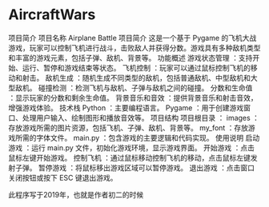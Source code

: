 # AircraftWars
项目简介
项目名称
Airplane Battle
项目简介
这是一个基于 Pygame 的飞机大战游戏，玩家可以控制飞机进行战斗，击败敌人并获得分数。游戏具有多种敌机类型和丰富的游戏元素，包括子弹、敌机、背景等。
功能概述
游戏状态管理 ：支持开始、运行、暂停和游戏结束等状态。
飞机控制 ：玩家可以通过鼠标控制飞机的移动和射击。
敌机生成 ：随机生成不同类型的敌机，包括普通敌机、中型敌机和大型敌机。
碰撞检测 ：检测飞机与敌机、子弹与敌机之间的碰撞。
分数和生命值 ：显示玩家的分数和剩余生命值。
背景音乐和音效 ：提供背景音乐和射击音效，增强游戏体验。
技术栈
Python ：主要编程语言。
Pygame ：用于创建游戏窗口、处理用户输入、绘制图形和播放音效等。
项目结构
项目根目录 ：
images ：存放游戏所需的图片资源，包括飞机、子弹、敌机、背景等。
my_font ：存放游戏所需的字体文件。
main.py ：包含游戏的主要逻辑和代码实现。
使用说明
启动游戏 ：运行 main.py 文件，初始化游戏环境，显示游戏界面。
开始游戏 ：点击鼠标左键开始游戏。
控制飞机 ：通过鼠标移动控制飞机的移动，点击鼠标左键发射子弹。
暂停游戏 ：将鼠标移出游戏区域可以暂停游戏。
退出游戏 ：点击窗口关闭按钮或按下 ESC 键退出游戏。

此程序写于2019年，也就是作者初二的时候
